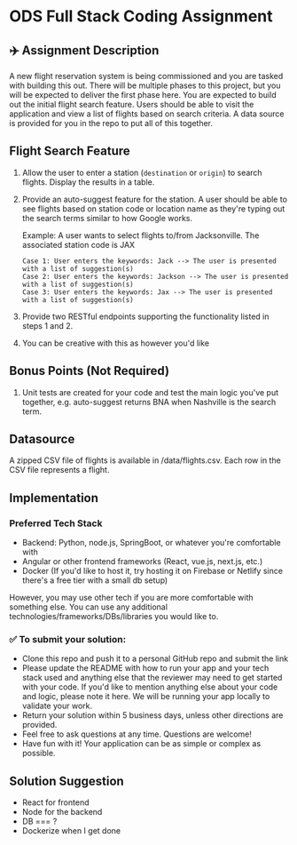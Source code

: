 # ODS Full Stack Coding Assignment

## ✈️ Assignment Description
A new flight reservation system is being commissioned and you are tasked with building this out. There will be multiple phases to this project, but you will be expected to deliver the first phase here. You are expected to build out the initial flight search feature. Users should be able to visit the application and view a list of flights based on search criteria. A data source is provided for you in the repo to put all of this together.

## Flight Search Feature

1. Allow the user to enter a station (`destination` or `origin`) to search flights. Display the results in a table.

2. Provide an auto-suggest feature for the station. A user should be able to see flights based on station code or location name as they're typing out the search terms similar to how Google works.

   Example: A user wants to select flights to/from Jacksonville. The associated station code is JAX
   
       Case 1: User enters the keywords: Jack --> The user is presented with a list of suggestion(s)
       Case 2: User enters the keywords: Jackson --> The user is presented with a list of suggestion(s)
       Case 3: User enters the keywords: Jax --> The user is presented with a list of suggestion(s)
   
3. Provide two RESTful endpoints supporting the functionality listed in steps 1 and 2.

4. You can be creative with this as however you'd like

## Bonus Points (Not Required)
1. Unit tests are created for your code and test the main logic you've put together, e.g. auto-suggest returns BNA when Nashville is the search term.

## Datasource
A zipped CSV file of flights is available in /data/flights.csv. Each row in the CSV file represents a flight.

## Implementation

### Preferred Tech Stack
* Backend: Python, node.js, SpringBoot, or whatever you're comfortable with
* Angular or other frontend frameworks (React, vue.js, next.js, etc.)
* Docker (If you'd like to host it, try hosting it on Firebase or Netlify since there's a free tier with a small db setup)

However, you may use other tech if you are more comfortable with something else. You can use any additional technologies/frameworks/DBs/libraries you would like to.

### ✅ To submit your solution:
* Clone this repo and push it to a personal GitHub repo and submit the link
* Please update the README with how to run your app and your tech stack used and anything else that the reviewer may need to get started with your code. If you'd like to mention anything else about your code and logic, please note it here. We will be running your app locally to validate your work.
* Return your solution within 5 business days, unless other directions are provided.
* Feel free to ask questions at any time. Questions are welcome!
* Have fun with it! Your application can be as simple or complex as possible.

## Solution Suggestion
* React for frontend
* Node for the backend
* DB === ?
* Dockerize when I get done
